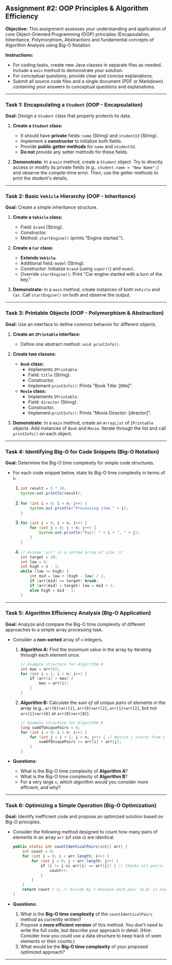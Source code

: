 
## Assignment \#2: OOP Principles & Algorithm Efficiency

**Objective:** This assignment assesses your understanding and application of core Object-Oriented Programming (OOP) principles (Encapsulation, Inheritance, Polymorphism, Abstraction) and fundamental concepts of Algorithm Analysis using Big-O Notation.

**Instructions:**

  * For coding tasks, create new Java classes in separate files as needed. Include a `main` method to demonstrate your solution.
  * For conceptual questions, provide clear and concise explanations.
  * Submit all source code files and a single document (PDF or Markdown) containing your answers to conceptual questions and explanations.

-----

### Task 1: Encapsulating a `Student` (OOP - Encapsulation)

**Goal:** Design a `Student` class that properly protects its data.

1.  **Create a `Student` class:**

      * It should have **private** fields: `name` (String) and `studentId` (String).
      * Implement a **constructor** to initialize both fields.
      * Provide **public getter methods** for `name` and `studentId`.
      * **Do not** provide any setter methods for these fields.

2.  **Demonstrate:** In a `main` method, create a `Student` object. Try to directly access or modify its private fields (e.g., `student.name = "New Name";`) and observe the compile-time error. Then, use the getter methods to print the student's details.

-----

### Task 2: Basic `Vehicle` Hierarchy (OOP - Inheritance)

**Goal:** Create a simple inheritance structure.

1.  **Create a `Vehicle` class:**

      * Field: `brand` (String).
      * Constructor.
      * Method: `startEngine()` (prints "Engine started.").

2.  **Create a `Car` class:**

      * **Extends `Vehicle`**.
      * Additional field: `model` (String).
      * Constructor: Initialize `brand` (using `super()`) and `model`.
      * Override `startEngine()`: Print "Car engine started with a turn of the key."

3.  **Demonstrate:** In a `main` method, create instances of both `Vehicle` and `Car`. Call `startEngine()` on both and observe the output.

-----

### Task 3: Printable Objects (OOP - Polymorphism & Abstraction)

**Goal:** Use an interface to define common behavior for different objects.

1.  **Create an `IPrintable` interface:**

      * Define one abstract method: `void printInfo()`.

2.  **Create two classes:**

      * **`Book` class:**
          * Implements `IPrintable`.
          * Field: `title` (String).
          * Constructor.
          * Implement `printInfo()`: Prints "Book Title: [title]".
      * **`Movie` class:**
          * Implements `IPrintable`.
          * Field: `director` (String).
          * Constructor.
          * Implement `printInfo()`: Prints "Movie Director: [director]".

3.  **Demonstrate:** In a `main` method, create an `ArrayList` of `IPrintable` objects. Add instances of `Book` and `Movie`. Iterate through the list and call `printInfo()` on each object.

-----

### Task 4: Identifying Big-O for Code Snippets (Big-O Notation)

**Goal:** Determine the Big-O time complexity for simple code structures.

  * For each code snippet below, state its Big-O time complexity in terms of `n`.

    1.  ```java
        int result = 5 * 10;
        System.out.println(result);
        ```
    2.  ```java
        for (int i = 0; i < n; i++) {
            System.out.println("Processing item " + i);
        }
        ```
    3.  ```java
        for (int i = 0; i < n; i++) {
            for (int j = 0; j < n; j++) {
                System.out.println("Pair: " + i + ", " + j);
            }
        }
        ```
    4.  ```java
        // Assume 'arr' is a sorted array of size 'n'
        int target = 10;
        int low = 0;
        int high = n - 1;
        while (low <= high) {
            int mid = low + (high - low) / 2;
            if (arr[mid] == target) break;
            if (arr[mid] < target) low = mid + 1;
            else high = mid - 1;
        }
        ```

-----

### Task 5: Algorithm Efficiency Analysis (Big-O Application)

**Goal:** Analyze and compare the Big-O time complexity of different approaches to a simple array processing task.

  * Consider a **non-sorted** array of `n` integers.

    1.  **Algorithm A:** Find the *maximum* value in the array by iterating through each element once.
        ```java
        // Example structure for Algorithm A
        int max = arr[0];
        for (int i = 1; i < n; i++) {
            if (arr[i] > max) {
                max = arr[i];
            }
        }
        ```
    2.  **Algorithm B:** Calculate the *sum of all unique pairs* of elements in the array (e.g., `arr[0]+arr[1]`, `arr[0]+arr[2]`, `arr[1]+arr[2]`, but not `arr[1]+arr[0]` or `arr[0]+arr[0]`).
        ```java
        // Example structure for Algorithm B
        long sumOfUniquePairs = 0;
        for (int i = 0; i < n; i++) {
            for (int j = i + 1; j < n; j++) { // Notice j starts from i + 1
                sumOfUniquePairs += arr[i] + arr[j];
            }
        }
        ```

  * **Questions:**

      * What is the Big-O time complexity of **Algorithm A**?
      * What is the Big-O time complexity of **Algorithm B**?
      * For a very large `n`, which algorithm would you consider more efficient, and why?

-----

### Task 6: Optimizing a Simple Operation (Big-O Optimization)

**Goal:** Identify inefficient code and propose an optimized solution based on Big-O principles.

  * Consider the following method designed to count how many pairs of elements in an array `arr` (of size `n`) are identical.

    ```java
    public static int countIdenticalPairs(int[] arr) {
        int count = 0;
        for (int i = 0; i < arr.length; i++) {
            for (int j = 0; j < arr.length; j++) {
                if (i != j && arr[i] == arr[j]) { // Checks all pairs, including (A,B) and (B,A) separately
                    count++;
                }
            }
        }
        return count / 2; // Divide by 2 because each pair (A,B) is counted twice
    }
    ```

  * **Questions:**

    1.  What is the **Big-O time complexity** of the `countIdenticalPairs` method as currently written?
    2.  Propose a **more efficient version** of this method. You don't need to write the full code, but describe your approach in detail. (Hint: Consider how you could use a data structure to keep track of seen elements or their counts.)
    3.  What would be the **Big-O time complexity** of your proposed optimized approach?

-----
